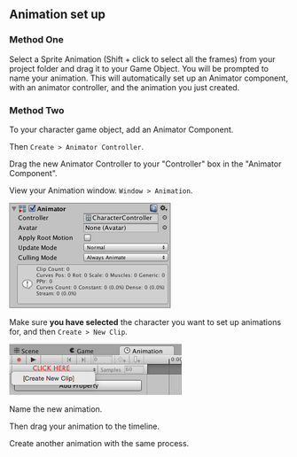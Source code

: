 ## Animation set up

### Method One
Select a Sprite Animation (Shift + click to select all the frames) from your project folder and drag it to your Game Object. You will be prompted to name your animation. This will automatically set up an Animator component, with an animator controller, and the animation you just created.

### Method Two
To your character game object, add an Animator Component.

Then ```Create > Animator Controller```.

Drag the new Animator Controller to your "Controller" box in the "Animator Component".

View your Animation window. ```Window > Animation```.

![Setting up an Animator and an Animator Controller](images/animator-animator-controller.png)

Make sure **you have selected** the character you want to set up animations for, and then ```Create > New Clip```.

![Creating a new clip](images/create-new-clip.png)

Name the new animation.

Then drag your animation to the timeline.

Create another animation with the same process.